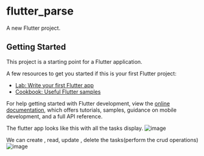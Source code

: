 # flutter_parse

A new Flutter project.

## Getting Started

This project is a starting point for a Flutter application.

A few resources to get you started if this is your first Flutter project:

- [Lab: Write your first Flutter app](https://docs.flutter.dev/get-started/codelab)
- [Cookbook: Useful Flutter samples](https://docs.flutter.dev/cookbook)

For help getting started with Flutter development, view the
[online documentation](https://docs.flutter.dev/), which offers tutorials,
samples, guidance on mobile development, and a full API reference.

The flutter app looks like this with all the tasks display.
![image](https://github.com/ShyamsundarDas/flutter_todo_assign/assets/34059890/32125fe1-061d-4e20-a50e-a7228967ae8e)

We can create , read, update , delete the tasks(perform the crud operations)
![image](https://github.com/ShyamsundarDas/flutter_todo_assign/assets/34059890/39f78ba1-0b2d-4b05-8d31-dd6e653f58c1)
